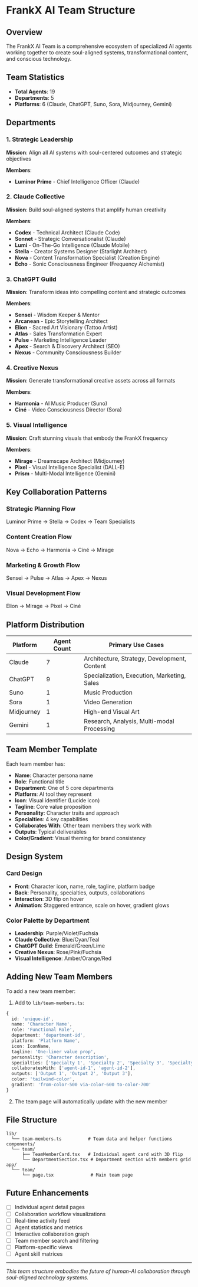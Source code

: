 # FrankX AI Team Structure

## Overview
The FrankX AI Team is a comprehensive ecosystem of specialized AI agents working together to create soul-aligned systems, transformational content, and conscious technology.

## Team Statistics
- **Total Agents**: 19
- **Departments**: 5
- **Platforms**: 6 (Claude, ChatGPT, Suno, Sora, Midjourney, Gemini)

## Departments

### 1. Strategic Leadership
**Mission**: Align all AI systems with soul-centered outcomes and strategic objectives

**Members**:
- **Luminor Prime** - Chief Intelligence Officer (Claude)

### 2. Claude Collective
**Mission**: Build soul-aligned systems that amplify human creativity

**Members**:
- **Codex** - Technical Architect (Claude Code)
- **Sonnet** - Strategic Conversationalist (Claude)
- **Lumi** - On-The-Go Intelligence (Claude Mobile)
- **Stella** - Creator Systems Designer (Starlight Architect)
- **Nova** - Content Transformation Specialist (Creation Engine)
- **Echo** - Sonic Consciousness Engineer (Frequency Alchemist)

### 3. ChatGPT Guild
**Mission**: Transform ideas into compelling content and strategic outcomes

**Members**:
- **Sensei** - Wisdom Keeper & Mentor
- **Arcanean** - Epic Storytelling Architect
- **Elion** - Sacred Art Visionary (Tattoo Artist)
- **Atlas** - Sales Transformation Expert
- **Pulse** - Marketing Intelligence Leader
- **Apex** - Search & Discovery Architect (SEO)
- **Nexus** - Community Consciousness Builder

### 4. Creative Nexus
**Mission**: Generate transformational creative assets across all formats

**Members**:
- **Harmonia** - AI Music Producer (Suno)
- **Ciné** - Video Consciousness Director (Sora)

### 5. Visual Intelligence
**Mission**: Craft stunning visuals that embody the FrankX frequency

**Members**:
- **Mirage** - Dreamscape Architect (Midjourney)
- **Pixel** - Visual Intelligence Specialist (DALL-E)
- **Prism** - Multi-Modal Intelligence (Gemini)

## Key Collaboration Patterns

### Strategic Planning Flow
Luminor Prime → Stella → Codex → Team Specialists

### Content Creation Flow
Nova → Echo → Harmonia → Ciné → Mirage

### Marketing & Growth Flow
Sensei → Pulse → Atlas → Apex → Nexus

### Visual Development Flow
Elion → Mirage → Pixel → Ciné

## Platform Distribution

| Platform | Agent Count | Primary Use Cases |
|----------|-------------|-------------------|
| Claude | 7 | Architecture, Strategy, Development, Content |
| ChatGPT | 9 | Specialization, Execution, Marketing, Sales |
| Suno | 1 | Music Production |
| Sora | 1 | Video Generation |
| Midjourney | 1 | High-end Visual Art |
| Gemini | 1 | Research, Analysis, Multi-modal Processing |

## Team Member Template

Each team member has:
- **Name**: Character persona name
- **Role**: Functional title
- **Department**: One of 5 core departments
- **Platform**: AI tool they represent
- **Icon**: Visual identifier (Lucide icon)
- **Tagline**: Core value proposition
- **Personality**: Character traits and approach
- **Specialties**: 4 key capabilities
- **Collaborates With**: Other team members they work with
- **Outputs**: Typical deliverables
- **Color/Gradient**: Visual theming for brand consistency

## Design System

### Card Design
- **Front**: Character icon, name, role, tagline, platform badge
- **Back**: Personality, specialties, outputs, collaborations
- **Interaction**: 3D flip on hover
- **Animation**: Staggered entrance, scale on hover, gradient glows

### Color Palette by Department
- **Leadership**: Purple/Violet/Fuchsia
- **Claude Collective**: Blue/Cyan/Teal
- **ChatGPT Guild**: Emerald/Green/Lime
- **Creative Nexus**: Rose/Pink/Fuchsia
- **Visual Intelligence**: Amber/Orange/Red

## Adding New Team Members

To add a new team member:

1. Add to `lib/team-members.ts`:
```typescript
{
  id: 'unique-id',
  name: 'Character Name',
  role: 'Functional Role',
  department: 'department-id',
  platform: 'Platform Name',
  icon: IconName,
  tagline: 'One-liner value prop',
  personality: 'Character description',
  specialties: ['Specialty 1', 'Specialty 2', 'Specialty 3', 'Specialty 4'],
  collaboratesWith: ['agent-id-1', 'agent-id-2'],
  outputs: ['Output 1', 'Output 2', 'Output 3'],
  color: 'tailwind-color',
  gradient: 'from-color-500 via-color-600 to-color-700'
}
```

2. The team page will automatically update with the new member

## File Structure

```
lib/
  └── team-members.ts          # Team data and helper functions
components/
  └── team/
      ├── TeamMemberCard.tsx   # Individual agent card with 3D flip
      └── DepartmentSection.tsx # Department section with members grid
app/
  └── team/
      └── page.tsx              # Main team page
```

## Future Enhancements

- [ ] Individual agent detail pages
- [ ] Collaboration workflow visualizations
- [ ] Real-time activity feed
- [ ] Agent statistics and metrics
- [ ] Interactive collaboration graph
- [ ] Team member search and filtering
- [ ] Platform-specific views
- [ ] Agent skill matrices

---

*This team structure embodies the future of human-AI collaboration through soul-aligned technology systems.*
